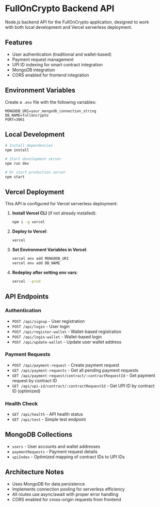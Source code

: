 # FullOnCrypto Backend API

Node.js backend API for the FullOnCrypto application, designed to work with both local development and Vercel serverless deployment.

## Features

- User authentication (traditional and wallet-based)
- Payment request management
- UPI ID indexing for smart contract integration
- MongoDB integration
- CORS enabled for frontend integration

## Environment Variables

Create a `.env` file with the following variables:

```env
MONGODB_URI=your_mongodb_connection_string
DB_NAME=fulloncrypto
PORT=3001
```

## Local Development

```bash
# Install dependencies
npm install

# Start development server
npm run dev

# Or start production server
npm start
```

## Vercel Deployment

This API is configured for Vercel serverless deployment:

1. **Install Vercel CLI** (if not already installed):
   ```bash
   npm i -g vercel
   ```

2. **Deploy to Vercel**:
   ```bash
   vercel
   ```

3. **Set Environment Variables in Vercel**:
   ```bash
   vercel env add MONGODB_URI
   vercel env add DB_NAME
   ```

4. **Redeploy after setting env vars**:
   ```bash
   vercel --prod
   ```

## API Endpoints

### Authentication
- `POST /api/signup` - User registration
- `POST /api/login` - User login
- `POST /api/register-wallet` - Wallet-based registration
- `POST /api/login-wallet` - Wallet-based login
- `POST /api/update-wallet` - Update user wallet address

### Payment Requests
- `POST /api/payment-request` - Create payment request
- `GET /api/payment-requests` - Get all pending payment requests
- `GET /api/payment-request/contract/:contractRequestId` - Get payment request by contract ID
- `GET /api/upi-id/contract/:contractRequestId` - Get UPI ID by contract ID (optimized)

### Health Check
- `GET /api/health` - API health status
- `GET /api/test` - Simple test endpoint

## MongoDB Collections

- `users` - User accounts and wallet addresses
- `paymentRequests` - Payment request details
- `upiIndex` - Optimized mapping of contract IDs to UPI IDs

## Architecture Notes

- Uses MongoDB for data persistence
- Implements connection pooling for serverless efficiency
- All routes use async/await with proper error handling
- CORS enabled for cross-origin requests from frontend